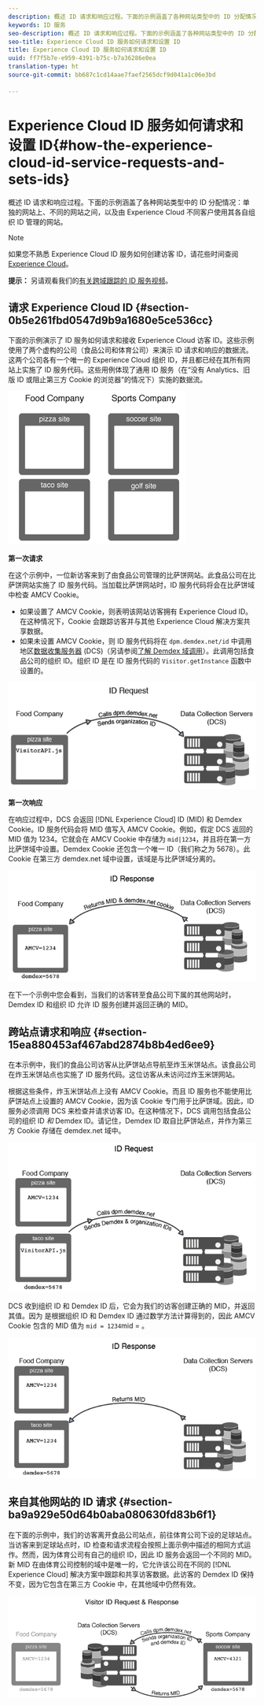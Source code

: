 ```yaml
---
description: 概述 ID 请求和响应过程。下面的示例涵盖了各种网站类型中的 ID 分配情况：单独的网站上、不同的网站之间，以及由 Experience Cloud 不同客户使用其各自组织 ID 管理的网站。
keywords: ID 服务
seo-description: 概述 ID 请求和响应过程。下面的示例涵盖了各种网站类型中的 ID 分配情况：单独的网站上、不同的网站之间，以及由 Experience Cloud 不同客户使用其各自组织 ID 管理的网站。
seo-title: Experience Cloud ID 服务如何请求和设置 ID
title: Experience Cloud ID 服务如何请求和设置 ID
uuid: ff7f5b7e-e959-4391-b75c-b7a36286e0ea
translation-type: ht
source-git-commit: bb687c1cd14aae7faef2565dcf9d041a1c06e3bd

---
```



# Experience Cloud ID 服务如何请求和设置 ID{#how-the-experience-cloud-id-service-requests-and-sets-ids}

概述 ID 请求和响应过程。下面的示例涵盖了各种网站类型中的 ID 分配情况：单独的网站上、不同的网站之间，以及由 Experience Cloud 不同客户使用其各自组织 ID 管理的网站。

>[!NOTE]
>
>如果您不熟悉 Experience Cloud ID 服务如何创建访客 ID，请花些时间查阅 [Experience Cloud](../mcvid-introduction/mcvid-cookies.md)。

**提示：** 另请观看我们的[有关跨域跟踪的 ID 服务视频](https://helpx.adobe.com/cn/marketing-cloud-core/kb/MCID/CrossDomain.html)。

## 请求 Experience Cloud ID {#section-0b5e261fbd0547d9b9a1680e5ce536cc}

下面的示例演示了 ID 服务如何请求和接收 Experience Cloud 访客 ID。这些示例使用了两个虚构的公司（食品公司和体育公司）来演示 ID 请求和响应的数据流。这两个公司各有一个唯一的 Experience Cloud 组织 ID，并且都已经在其所有网站上实施了 ID 服务代码。这些用例体现了通用 ID 服务（在“没有 Analytics、旧版 ID 或阻止第三方 Cookie 的浏览器”的情况下）实施的数据流。

![](assets/sample_sites.png)

**第一次请求**

在这个示例中，一位新访客来到了由食品公司管理的比萨饼网站。此食品公司在比萨饼网站实施了 ID 服务代码。当加载比萨饼网站时，ID 服务代码将会在比萨饼域中检查 AMCV Cookie。

* 如果设置了 AMCV Cookie，则表明该网站访客拥有 Experience Cloud ID。在这种情况下，Cookie 会跟踪访客并与其他 Experience Cloud 解决方案共享数据。
* 如果未设置 AMCV Cookie，则 ID 服务代码将在 `dpm.demdex.net/id` 中调用地区[数据收集服务器](https://marketing.adobe.com/resources/help/zh_CN/aam/?f=c_compcollect.html ) (DCS)（另请参阅[了解 Demdex 域调用](https://marketing.adobe.com/resources/help/zh_CN/aam/demdex-calls.html)）。此调用包括食品公司的组织 ID。组织 ID 是在 ID 服务代码的 `Visitor.getInstance` 函数中设置的。

![](assets/request1.png)

**第一次响应**

在响应过程中，DCS 会返回 [!DNL Experience Cloud] ID (MID) 和 Demdex Cookie。ID 服务代码会将 MID 值写入 AMCV Cookie。例如，假定 DCS 返回的 MID 值为 1234。它就会在 AMCV Cookie 中存储为 `mid|1234`，并且将在第一方比萨饼域中设置。Demdex Cookie 还包含一个唯一 ID（我们称之为 5678）。此 Cookie 在第三方 demdex.net 域中设置，该域是与比萨饼域分离的。

![](assets/response1.png)

在下一个示例中您会看到，当我们的访客转至食品公司下属的其他网站时，Demdex ID 和组织 ID 允许 ID 服务创建并返回正确的 MID。

## 跨站点请求和响应 {#section-15ea880453af467abd2874b8b4ed6ee9}

在本示例中，我们的食品公司访客从比萨饼站点导航至炸玉米饼站点。该食品公司在炸玉米饼站点也实施了 ID 服务代码。这位访客从未访问过炸玉米饼网站。

根据这些条件，炸玉米饼站点上没有 AMCV Cookie。而且 ID 服务也不能使用比萨饼站点上设置的 AMCV Cookie，因为该 Cookie 专门用于比萨饼域。因此，ID 服务必须调用 DCS 来检查并请求访客 ID。在这种情况下，DCS 调用包括食品公司的组织 ID *和* Demdex ID。请记住，Demdex ID 取自比萨饼站点，并作为第三方 Cookie 存储在 demdex.net 域中。

![](assets/request2.png)

DCS 收到组织 ID 和 Demdex ID 后，它会为我们的访客创建正确的 MID，并返回其值。因为 是根据组织 ID 和 Demdex ID 通过数学方法计算得到的，因此 AMCV Cookie 包含的 MID 值为 `mid = 1234`mid = 。

![](assets/response2.png)

## 来自其他网站的 ID 请求 {#section-ba9a929e50d64b0aba080630fd83b6f1}

在下面的示例中，我们的访客离开食品公司站点，前往体育公司下设的足球站点。当访客来到足球站点时，ID 检查和请求流程会按照上面示例中描述的相同方式运作。然而，因为体育公司有自己的组织 ID，因此 ID 服务会返回一个不同的 MID。新 MID 在由体育公司控制的域中是唯一的，它允许该公司在不同的 [!DNL Experience Cloud] 解决方案中跟踪和共享访客数据。此访客的 Demdex ID 保持不变，因为它包含在第三方 Cookie 中，在其他域中仍然有效。

![](assets/req_resp.png)

